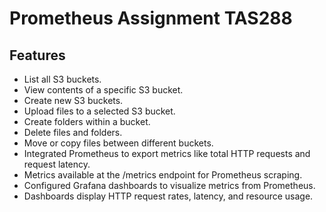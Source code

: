 # Prometheus Assignment TAS288

## Features

- List all S3 buckets.  
- View contents of a specific S3 bucket.  
- Create new S3 buckets.  
- Upload files to a selected S3 bucket.  
- Create folders within a bucket.  
- Delete files and folders.  
- Move or copy files between different buckets.  
- Integrated Prometheus to export metrics like total HTTP requests and request latency.  
- Metrics available at the /metrics endpoint for Prometheus scraping.  
- Configured Grafana dashboards to visualize metrics from Prometheus.  
- Dashboards display HTTP request rates, latency, and resource usage.  
 